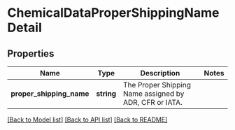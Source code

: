 # ChemicalDataProperShippingNameDetail

## Properties
Name | Type | Description | Notes
------------ | ------------- | ------------- | -------------
**proper_shipping_name** | **string** | The Proper Shipping Name assigned by ADR, CFR or IATA. | 

[[Back to Model list]](../../README.md#documentation-for-models) [[Back to API list]](../../README.md#documentation-for-api-endpoints) [[Back to README]](../../README.md)

